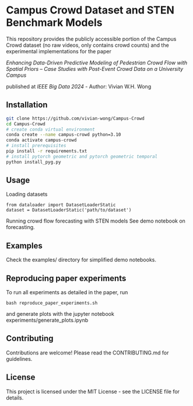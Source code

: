 # Campus Crowd Dataset and STEN Benchmark Models

This repository provides the publicly accessible portion of the Campus Crowd dataset (no raw videos, only contains crowd counts) and the experimental implementations for the paper 

*Enhancing Data-Driven Predictive Modeling of Pedestrian Crowd Flow with Spatial Priors – Case Studies with Post-Event Crowd Data on a University Campus*

published at *IEEE Big Data 2024* - Author: Vivian W.H. Wong

## Installation

```bash
git clone https://github.com/vivian-wong/Campus-Crowd
cd Campus-Crowd
# create conda virtual environment
conda create --name campus-crowd python=3.10 
conda activate campus-crowd
# install prerequisites
pip install -r requirements.txt
# install pytorch geometric and pytorch geometric temporal
python install_pyg.py
```

## Usage
Loading datasets
```
from dataloader import DatasetLoaderStatic
dataset = DatasetLoaderStatic('path/to/dataset')
```
Running crowd flow forecasting with STEN models 
See demo notebook on forecasting. 

## Examples
Check the examples/ directory for simplified demo notebooks.

## Reproducing paper experiments 
To run all experiments as detailed in the paper, run 
```
bash reproduce_paper_experiments.sh
```
and generate plots with the jupyter notebook experiments/generate_plots.ipynb

## Contributing
Contributions are welcome! Please read the CONTRIBUTING.md for guidelines.

## License
This project is licensed under the MIT License - see the LICENSE file for details.

